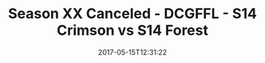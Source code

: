 ---
title: Season XX Canceled - DCGFFL - S14 Crimson vs S14 Forest
teams-score:
- team: _teams/s14-crimson.md
  score: 44
- team: _teams/s14-forest.md
  score: 12
mvp: Hines, Marvin
game-ball: Todd, Chris
season: 14
week: 9
date: '2017-05-15T12:31:22'
pageid: season-14-playoffs-may-14-2017-5094-vs-5095
---